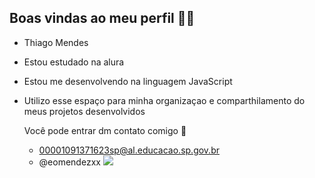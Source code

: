 ## **Boas vindas ao meu perfil** 🐶🙉
- Thiago Mendes
- Estou estudado na alura
- Estou me desenvolvendo na linguagem JavaScript
- Utilizo esse espaço para minha organizaçao e comparthilamento do meus projetos desenvolvidos

  Você pode entrar dm contato comigo 🤙
  - 00001091371623sp@al.educacao.sp.gov.br
  - @eomendezxx
    ![](https://i.pinimg.com/originals/3b/e5/02/3be502b51df44019c0882d0367ff7200.gif)
